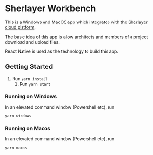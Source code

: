 # Sherlayer Workbench

This is a Windows and MacOS app which integrates with the [Sherlayer cloud platform](https://cloud.sherlayer.com/).

The basic idea of this app is allow architects and members of a project download and upload files.

React Native is used as the technology to build this app.

## Getting Started

1. Run `yarn install`
   1. Run `yarn start`
      

### Running on Windows

In an elevated command window (Powershell etc), run
      
```yarn windows```

### Running on Macos

In an elevated command window (Powershell etc), run

```yarn macos```
